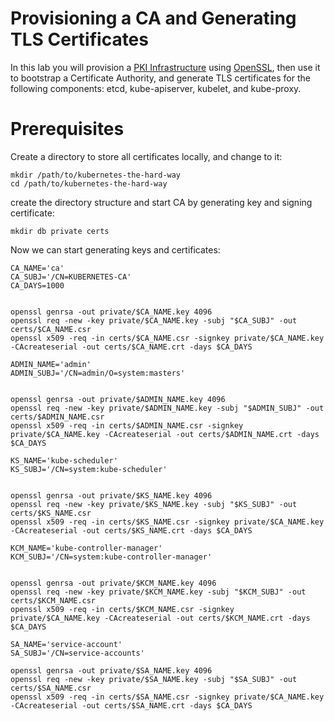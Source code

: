 # Provisioning a CA and Generating TLS Certificates

In this lab you will provision a [PKI Infrastructure](https://en.wikipedia.org/wiki/Public_key_infrastructure) using [OpenSSL](https://www.openssl.org/), then use it to bootstrap a Certificate Authority, and generate TLS certificates for the following components: etcd, kube-apiserver, kubelet, and kube-proxy.

# Prerequisites

Create a directory to store all certificates locally, and change to it: 

```shell
mkdir /path/to/kubernetes-the-hard-way
cd /path/to/kubernetes-the-hard-way
```

create the directory structure and start CA by generating key and signing certificate:

```shell
mkdir db private certs
```

Now we can start generating keys and certificates:

```shell
CA_NAME='ca'
CA_SUBJ='/CN=KUBERNETES-CA'
CA_DAYS=1000


openssl genrsa -out private/$CA_NAME.key 4096
openssl req -new -key private/$CA_NAME.key -subj "$CA_SUBJ" -out certs/$CA_NAME.csr
openssl x509 -req -in certs/$CA_NAME.csr -signkey private/$CA_NAME.key -CAcreateserial -out certs/$CA_NAME.crt -days $CA_DAYS
```

```shell
ADMIN_NAME='admin'
ADMIN_SUBJ='/CN=admin/O=system:masters'


openssl genrsa -out private/$ADMIN_NAME.key 4096
openssl req -new -key private/$ADMIN_NAME.key -subj "$ADMIN_SUBJ" -out certs/$ADMIN_NAME.csr
openssl x509 -req -in certs/$ADMIN_NAME.csr -signkey private/$CA_NAME.key -CAcreateserial -out certs/$ADMIN_NAME.crt -days $CA_DAYS
```

```shell
KS_NAME='kube-scheduler'
KS_SUBJ='/CN=system:kube-scheduler'


openssl genrsa -out private/$KS_NAME.key 4096
openssl req -new -key private/$KS_NAME.key -subj "$KS_SUBJ" -out certs/$KS_NAME.csr
openssl x509 -req -in certs/$KS_NAME.csr -signkey private/$CA_NAME.key -CAcreateserial -out certs/$KS_NAME.crt -days $CA_DAYS
```

```shell
KCM_NAME='kube-controller-manager'
KCM_SUBJ='/CN=system:kube-controller-manager'


openssl genrsa -out private/$KCM_NAME.key 4096
openssl req -new -key private/$KCM_NAME.key -subj "$KCM_SUBJ" -out certs/$KCM_NAME.csr
openssl x509 -req -in certs/$KCM_NAME.csr -signkey private/$CA_NAME.key -CAcreateserial -out certs/$KCM_NAME.crt -days $CA_DAYS
```

```shell
SA_NAME='service-account'
SA_SUBJ='/CN=service-accounts'

openssl genrsa -out private/$SA_NAME.key 4096
openssl req -new -key private/$SA_NAME.key -subj "$SA_SUBJ" -out certs/$SA_NAME.csr
openssl x509 -req -in certs/$SA_NAME.csr -signkey private/$CA_NAME.key -CAcreateserial -out certs/$SA_NAME.crt -days $CA_DAYS
```
